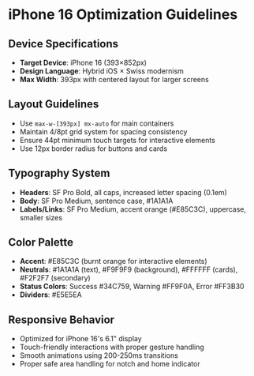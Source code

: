 # iPhone 16 Optimization Guidelines

## Device Specifications
- **Target Device**: iPhone 16 (393×852px)
- **Design Language**: Hybrid iOS × Swiss modernism
- **Max Width**: 393px with centered layout for larger screens

## Layout Guidelines
- Use `max-w-[393px] mx-auto` for main containers
- Maintain 4/8pt grid system for spacing consistency
- Ensure 44pt minimum touch targets for interactive elements
- Use 12px border radius for buttons and cards

## Typography System
- **Headers**: SF Pro Bold, all caps, increased letter spacing (0.1em)
- **Body**: SF Pro Medium, sentence case, #1A1A1A
- **Labels/Links**: SF Pro Medium, accent orange (#E85C3C), uppercase, smaller sizes

## Color Palette
- **Accent**: #E85C3C (burnt orange for interactive elements)
- **Neutrals**: #1A1A1A (text), #F9F9F9 (background), #FFFFFF (cards), #F2F2F7 (secondary)
- **Status Colors**: Success #34C759, Warning #FF9F0A, Error #FF3B30
- **Dividers**: #E5E5EA

## Responsive Behavior
- Optimized for iPhone 16's 6.1" display
- Touch-friendly interactions with proper gesture handling
- Smooth animations using 200-250ms transitions
- Proper safe area handling for notch and home indicator